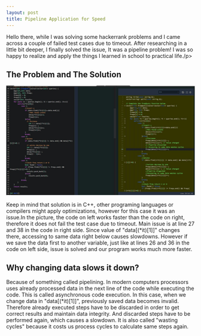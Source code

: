 ```yaml
---
layout: post
title: Pipeline Application for Speed
---
```


<p>Hello there, while I was solving some hackerrank problems and I came across a couple of failed test cases due to timeout. After researching in a little bit deeper, I finally solved the issue, It was a pipeline problem! I was so happy to realize and apply the things I learned in school to practical life./p>

<h2>The Problem and The Solution</h2>
<img src="https://github.com/ynsgnr/ynsgnr.github.io/raw/master/static/img/pipeline.jpg" style="max-width:100; max-height:100;" alt="Pipeline pratic example"/>
<p> Keep in mind that solution is in C++, other programing languages or compilers might apply optimizations, however for this case it was an issue.In the picture, the code on left works faster than the code on right, therefore it does not fail the test case due to timeout. Main issue is at line 27 and 38 in the code in right side. Since value of "data[(*it)[1]]" changes there, accessing to same data right below causes slowdowns. However if we save the data first to another variable, just like at lines 26 and 36 in the code on left side, issue is solved and our program works much more faster. </p>

<h2>Why changing data slows it down?</h2>
<p>Because of something called pipelining. In modern computers processors uses already processed data in the next line of the code while executing the code. This is called asynchronous code execution. In this case, when we change data in "data[(*it)[1]]", previously saved data becomes invalid. Therefore already executed steps have to be discarded in order to get correct results and maintain data integrity. And discarded steps have to be performed again, which causes a slowdown. It is also called "wasting cycles" because it costs us process cycles to calculate same steps again.</p>